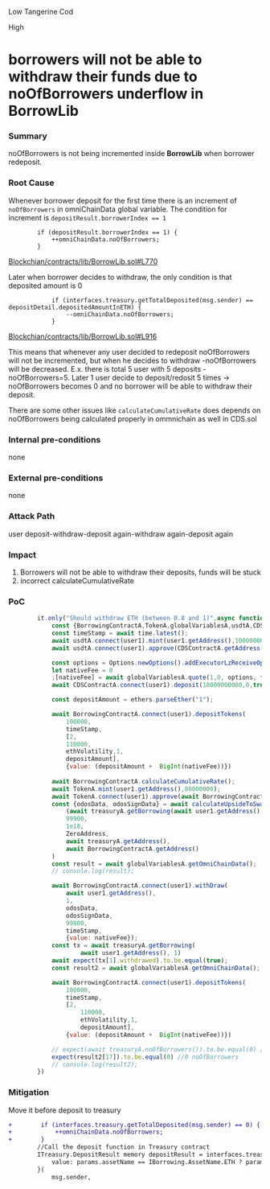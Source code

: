 Low Tangerine Cod

High

# borrowers will not be able to withdraw their funds due to noOfBorrowers underflow in BorrowLib

### Summary

noOfBorrowers is not being incremented inside **BorrowLib** when borrower redeposit.


### Root Cause

Whenever borrower deposit for the first time there is an increment of `noOfBorrowers` in omniChainData global variable. The condition for increment is  `depositResult.borrowerIndex == 1`

```solidity
        if (depositResult.borrowerIndex == 1) {
            ++omniChainData.noOfBorrowers;
        }

```
[Blockchian/contracts/lib/BorrowLib.sol#L770](https://github.com/sherlock-audit/2024-11-autonomint/blob/main/Blockchain/Blockchian/contracts/lib/BorrowLib.sol#L770)

Later when borrower decides to withdraw, the only condition is that deposited amount is 0

```solidity
            if (interfaces.treasury.getTotalDeposited(msg.sender) == depositDetail.depositedAmountInETH) {
                --omniChainData.noOfBorrowers;
            }

```
[Blockchian/contracts/lib/BorrowLib.sol#L916](https://github.com/sherlock-audit/2024-11-autonomint/blob/main/Blockchain/Blockchian/contracts/lib/BorrowLib.sol#L916)

This means that whenever any user decided to redeposit noOfBorrowers will not be incremented, but when he decides to withdraw -noOfBorrowers will be decreased. E.x. there is total 5 user with 5 deposits - noOfBorrowers=5. Later 1 user decide to deposit/redosit 5 times -> noOfBorrowers becomes 0 and no borrower will be able to withdraw their deposit.

There are some other issues like `calculateCumulativeRate` does depends on noOfBorrowers being calculated properly in ommnichain as well in CDS.sol

### Internal pre-conditions

none

### External pre-conditions

none

### Attack Path

user deposit-withdraw-deposit again-withdraw again-deposit again

### Impact

1. Borrowers will not be able to withdraw their deposits, funds will be stuck
2. incorrect calculateCumulativeRate

### PoC

```javascript
        it.only("Should withdraw ETH (between 0.8 and 1)",async function(){
            const {BorrowingContractA,TokenA,globalVariablesA,usdtA,CDSContractA} = await loadFixture(deployer);
            const timeStamp = await time.latest();
            await usdtA.connect(user1).mint(user1.getAddress(),10000000000)
            await usdtA.connect(user1).approve(CDSContractA.getAddress(),10000000000);

            const options = Options.newOptions().addExecutorLzReceiveOption(400000, 0).toHex().toString()
            let nativeFee = 0
            ;[nativeFee] = await globalVariablesA.quote(1,0, options, false)
            await CDSContractA.connect(user1).deposit(10000000000,0,true,10000000000,100000, { value: nativeFee.toString()});

            const depositAmount = ethers.parseEther("1");

            await BorrowingContractA.connect(user1).depositTokens(
                100000,
                timeStamp,
                [2,
                110000,
                ethVolatility,1,
                depositAmount],
                {value: (depositAmount +  BigInt(nativeFee))})
            
            await BorrowingContractA.calculateCumulativeRate();
            await TokenA.mint(user1.getAddress(),80000000);
            await TokenA.connect(user1).approve(await BorrowingContractA.getAddress(),await TokenA.balanceOf(user1.getAddress()));
            const {odosData, odosSignData} = await calculateUpsideToSwap(
                (await treasuryA.getBorrowing(await user1.getAddress(), 1))[1],
                99900,
                1e18,
                ZeroAddress,
                await treasuryA.getAddress(),
                await BorrowingContractA.getAddress()
            )
            const result = await globalVariablesA.getOmniChainData();
            // console.log(result);

            await BorrowingContractA.connect(user1).withDraw(
                await user1.getAddress(), 
                1,
                odosData,
                odosSignData,
                99900,
                timeStamp,
                {value: nativeFee});
            const tx = await treasuryA.getBorrowing(
                    await user1.getAddress(), 1)
            await expect(tx[1].withdrawed).to.be.equal(true);
            const result2 = await globalVariablesA.getOmniChainData();

            await BorrowingContractA.connect(user1).depositTokens(
                100000,
                timeStamp,
                [2,
                    110000,
                    ethVolatility,1,
                    depositAmount],
                {value: (depositAmount +  BigInt(nativeFee))})

            // expect(await treasuryA.noOfBorrowers()).to.be.equal(0) //0 noOfBorrowers
            expect(result2[17]).to.be.equal(0) //0 noOfBorrowers
            // console.log(result2);
        })
```

### Mitigation

Move it before deposit to treasury
```diff
+        if (interfaces.treasury.getTotalDeposited(msg.sender) == 0) {
+            ++omniChainData.noOfBorrowers;
+        }
        //Call the deposit function in Treasury contract
        ITreasury.DepositResult memory depositResult = interfaces.treasury.deposit{
            value: params.assetName == IBorrowing.AssetName.ETH ? params.depositingAmount : 0
        }(
            msg.sender,

```